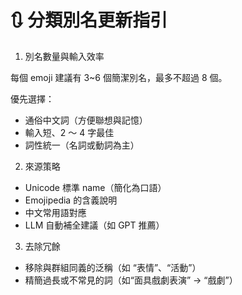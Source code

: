 # 🔃 分類別名更新指引

1. 別名數量與輸入效率

每個 emoji 建議有 3~6 個簡潔別名，最多不超過 8 個。

優先選擇：

- 通俗中文詞（方便聯想與記憶）
- 輸入短、2 ～ 4 字最佳
- 詞性統一（名詞或動詞為主）

2. 來源策略

- Unicode 標準 name（簡化為口語）
- Emojipedia 的含義說明
- 中文常用語對應
- LLM 自動補全建議（如 GPT 推薦）

3. 去除冗餘

- 移除與群組同義的泛稱（如 “表情”、“活動”）
- 精簡過長或不常見的詞（如“面具戲劇表演” → “戲劇”）
